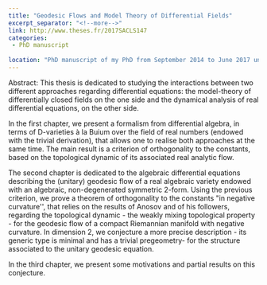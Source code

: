 ```yaml
---
title: "Geodesic Flows and Model Theory of Differential Fields"
excerpt_separator: "<!--more-->"
link: http://www.theses.fr/2017SACLS147
categories:
 - PhD manuscript
 
location: "PhD manuscript of my PhD from September 2014 to June 2017 under the direction of Jean-Benoît Bost (Orsay) and Martin Hils( Münster)."
---
```



Abstract: This thesis is dedicated to studying the interactions between two different approaches regarding differential equations: the model-theory of differentially closed fields on the one side and the dynamical analysis of real differential equations, on the other side.

In the first chapter, we present a formalism from differential algebra, in terms of D-varieties à la Buium over the field of real numbers (endowed with the trivial derivation), that allows one to realise both approaches at the same time. The main result is a criterion of orthogonality to the constants, based on the topological dynamic of its associated real analytic flow.


The second chapter is dedicated to the algebraic differential equations describing the (unitary) geodesic flow of a real algebraic variety endowed with an algebraic, non-degenerated symmetric 2-form. Using the previous criterion, we prove a theorem of orthogonality to the constants "in negative curvature'', that relies on the results of Anosov and of his followers, regarding the topological dynamic - the weakly mixing topological property - for the geodesic flow of a compact Riemannian manifold with negative curvature. In dimension 2, we conjecture a more precise description - its generic type is minimal and has a trivial pregeometry- for the structure associated to the unitary geodesic equation.


In the third chapter, we present some motivations and partial results on this conjecture.